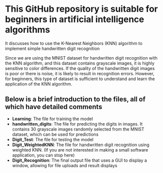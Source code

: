 # This GitHub repository is suitable for beginners in artificial intelligence algorithms

It discusses how to use the K-Nearest Neighbors (KNN) algorithm to implement simple handwritten digit recognition

Since we are using the MNIST dataset for handwritten digit recognition with the KNN algorithm, and this dataset contains grayscale images, it is highly sensitive to color differences. If the quality of the handwritten digit images is poor or there is noise, it is likely to result in recognition errors. However, for beginners, this type of dataset is sufficient to understand and learn the application of the KNN algorithm.

## Below is a brief introduction to the files, all of which have detailed comments

- **Learning**: The file for training the model
- **handwritten_digits**: The file for predicting the digits in images. It contains 30 grayscale images randomly selected from the MNIST dataset, which can be used for predictions
- **Digit_Test**: The file for testing the model
- **Digit_WeightedKNN**: The file for handwritten digit recognition using weighted KNN. (If you are not interested in making a small software application, you can stop here)
- **Digit_Recognition**: The final output file that uses a GUI to display a window, allowing for file uploads and result displays

